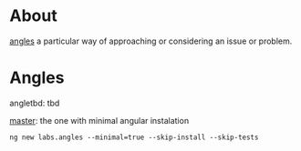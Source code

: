 # About
[angles](https://www.google.be/search?q=define+angles) 
a particular way of approaching or considering an issue or problem.

# Angles

angletbd: 
tbd

[master](https://github.com/dandohotaru/labs.angles/tree/master): 
the one with minimal angular instalation

```
ng new labs.angles --minimal=true --skip-install --skip-tests
```